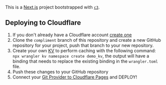 This is a [Next.js](https://nextjs.org/) project bootstrapped with [`c3`](https://developers.cloudflare.com/pages/get-started/c3).

## Deploying to Cloudflare

1. If you don't already have a Cloudflare account [create one](https://developers.cloudflare.com/fundamentals/setup/account/create-account/)
2. Clone the `compliment` branch of this repository and create a new GitHub repository for your project, push that branch to your new repository.
3. Create your own [KV](https://developers.cloudflare.com/kv/) to perform caching with the following command: `npx wrangler kv namespace create demo_kv`, the output will have a binding that needs to replace the existing binding in the `wrangler.toml` file.
4. Push these changes to your GitHub repository
5. Connect your [Git Provider to Cloudflare Pages](https://developers.cloudflare.com/pages/get-started/git-integration/#connect-your-git-provider-to-pages) and DEPLOY!
